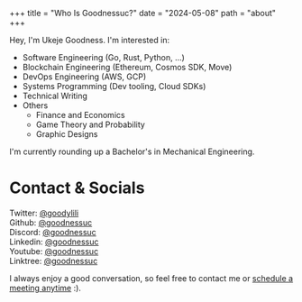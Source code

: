 +++
title = "Who Is Goodnessuc?"
date = "2024-05-08"
path = "about"
+++


Hey, I'm Ukeje Goodness. I'm interested in:

- Software Engineering (Go, Rust, Python, ...)
- Blockchain Engineering (Ethereum, Cosmos SDK, Move)
- DevOps Engineering (AWS, GCP)
- Systems Programming (Dev tooling, Cloud SDKs)
- Technical Writing
- Others
    - Finance and Economics
    - Game Theory and Probability
    - Graphic Designs

I'm currently rounding up a Bachelor's in Mechanical Engineering.

# Contact & Socials

Twitter: [@goodylili](https://twitter.com/goodylili) <br />
Github: [@goodnessuc](https://github.com/goodnessuc) <br />
Discord: [@goodnessuc](https://discord.gg/goodnessuc) <br />
Linkedin: [@goodnessuc](https://linkedin.com/in/goodnessuc) <br />
Youtube: [@goodnessuc](https://youtube.com/@goodnessuc) <br />
Linktree: [@goodnessuc](https://linktr.ee/goodnessuc) <br />

I always enjoy a good conversation, so feel free to contact me
or [schedule a meeting anytime](https://calendly.com/goodnessuc) :).